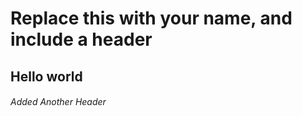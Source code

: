 # Replace this with your name, and include a header
  ## Hello world
 ###### Added Another Header
  

